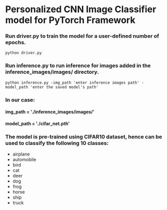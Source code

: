 # Personalized CNN Image Classifier model for PyTorch Framework

### Run driver.py to train the model for a user-defined number of epochs.
```python driver.py```
### Run inference.py to run inference for images added in the inference_images/images/ directory.
```python inference.py -img_path 'enter inference images path' -model_path 'enter the saved model's path'```
### In our case:
#### img_path = './inference_images/images/'
#### model_path = './cifar_net.pth'
### The model is pre-trained using CIFAR10 dataset, hence can be used to classify the following 10 classes:
- airplane
- automobile
- bird
- cat
- deer
- dog
- frog
- horse
- ship
- truck

